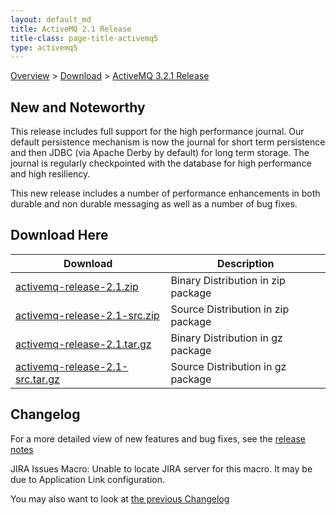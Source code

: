 ```yaml
---
layout: default_md
title: ActiveMQ 2.1 Release 
title-class: page-title-activemq5
type: activemq5
---
```


[Overview](overview) > [Download](download) > [ActiveMQ 3.2.1 Release](activemq-21-release)

New and Noteworthy
------------------

This release includes full support for the high performance journal. Our default persistence mechanism is now the journal for short term persistence and then JDBC (via Apache Derby by default) for long term storage. The journal is regularly checkpointed with the database for high performance and high resiliency.

This new release includes a number of performance enhancements in both durable and non durable messaging as well as a number of bug fixes.

Download Here
-------------

Download|Description
---|---
[activemq-release-2.1.zip](http://dist.codehaus.org/activemq/distributions/activemq-release-2.1.zip)|Binary Distribution in zip package
[activemq-release-2.1-src.zip](http://dist.codehaus.org/activemq/distributions/activemq-release-2.1-src.zip)|Source Distribution in zip package
[activemq-release-2.1.tar.gz](http://dist.codehaus.org/activemq/distributions/activemq-release-2.1.tar.gz)|Binary Distribution in gz package
[activemq-release-2.1-src.tar.gz](http://dist.codehaus.org/activemq/distributions/activemq-release-2.1-src.tar.gz)|Source Distribution in gz package

Changelog
---------

For a more detailed view of new features and bug fixes, see the [release notes](http://jira.activemq.org/jira/secure/ReleaseNote.jspa?version=11499&styleName=Html&projectId=10520&Create=Create)

JIRA Issues Macro: Unable to locate JIRA server for this macro. It may be due to Application Link configuration.

You may also want to look at [the previous Changelog](activemq-20-release)


